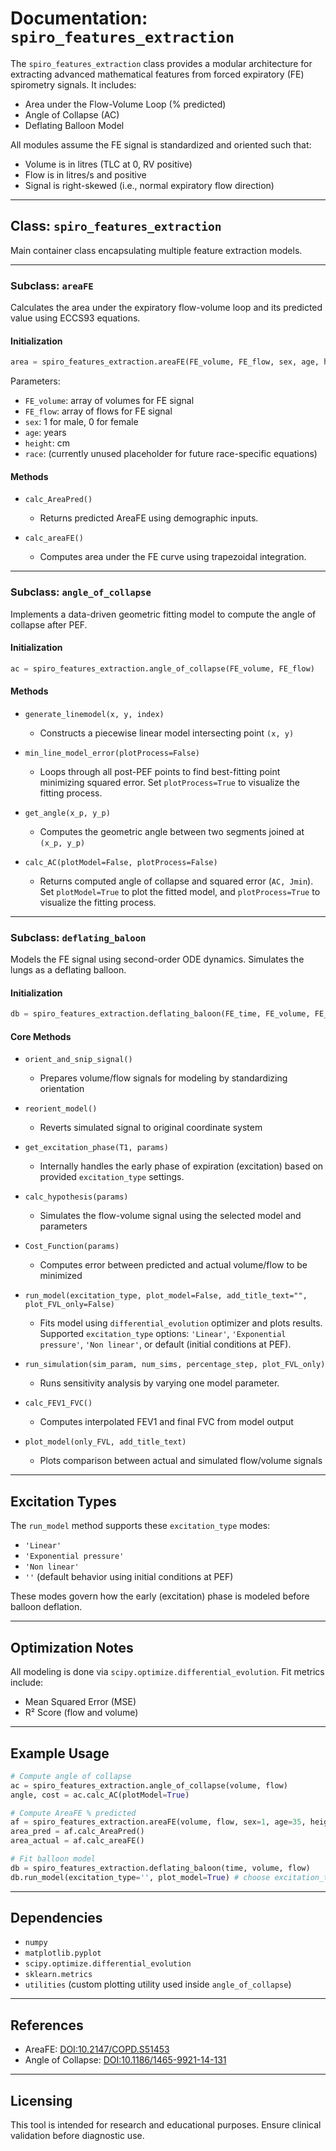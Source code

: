 # Documentation: `spiro_features_extraction`

The `spiro_features_extraction` class provides a modular architecture for extracting advanced mathematical features from forced expiratory (FE) spirometry signals. It includes:

* Area under the Flow-Volume Loop (% predicted)
* Angle of Collapse (AC)
* Deflating Balloon Model

All modules assume the FE signal is standardized and oriented such that:

* Volume is in litres (TLC at 0, RV positive)
* Flow is in litres/s and positive
* Signal is right-skewed (i.e., normal expiratory flow direction)

---

## Class: `spiro_features_extraction`

Main container class encapsulating multiple feature extraction models.

---

### Subclass: `areaFE`

Calculates the area under the expiratory flow-volume loop and its predicted value using ECCS93 equations.

#### Initialization

```python
area = spiro_features_extraction.areaFE(FE_volume, FE_flow, sex, age, height, race)
```

Parameters:
- `FE_volume`: array of volumes for FE signal
- `FE_flow`: array of flows for FE signal
- `sex`: 1 for male, 0 for female
- `age`: years
- `height`: cm
- `race`: (currently unused placeholder for future race-specific equations)

#### Methods

* `calc_AreaPred()`  
  * Returns predicted AreaFE using demographic inputs.

* `calc_areaFE()`  
  * Computes area under the FE curve using trapezoidal integration.

---

### Subclass: `angle_of_collapse`

Implements a data-driven geometric fitting model to compute the angle of collapse after PEF.

#### Initialization

```python
ac = spiro_features_extraction.angle_of_collapse(FE_volume, FE_flow)
```

#### Methods

* `generate_linemodel(x, y, index)`  
  * Constructs a piecewise linear model intersecting point `(x, y)`

* `min_line_model_error(plotProcess=False)`  
  * Loops through all post-PEF points to find best-fitting point minimizing squared error. Set `plotProcess=True` to visualize the fitting process.

* `get_angle(x_p, y_p)`  
  * Computes the geometric angle between two segments joined at `(x_p, y_p)`

* `calc_AC(plotModel=False, plotProcess=False)`  
  * Returns computed angle of collapse and squared error (`AC, Jmin`). Set `plotModel=True` to plot the fitted model, and `plotProcess=True` to visualize the fitting process.

---

### Subclass: `deflating_baloon`

Models the FE signal using second-order ODE dynamics. Simulates the lungs as a deflating balloon.

#### Initialization

```python
db = spiro_features_extraction.deflating_baloon(FE_time, FE_volume, FE_flow)
```

#### Core Methods

* `orient_and_snip_signal()`  
  * Prepares volume/flow signals for modeling by standardizing orientation

* `reorient_model()`  
  * Reverts simulated signal to original coordinate system

* `get_excitation_phase(T1, params)`  
  * Internally handles the early phase of expiration (excitation) based on provided `excitation_type` settings.

* `calc_hypothesis(params)`  
  * Simulates the flow-volume signal using the selected model and parameters

* `Cost_Function(params)`  
  * Computes error between predicted and actual volume/flow to be minimized

* `run_model(excitation_type, plot_model=False, add_title_text="", plot_FVL_only=False)`  
  * Fits model using `differential_evolution` optimizer and plots results. Supported `excitation_type` options: `'Linear'`, `'Exponential pressure'`, `'Non linear'`, or default (initial conditions at PEF).

* `run_simulation(sim_param, num_sims, percentage_step, plot_FVL_only)`  
  * Runs sensitivity analysis by varying one model parameter.

* `calc_FEV1_FVC()`  
  * Computes interpolated FEV1 and final FVC from model output

* `plot_model(only_FVL, add_title_text)`  
  * Plots comparison between actual and simulated flow/volume signals

---

## Excitation Types

The `run_model` method supports these `excitation_type` modes:

- `'Linear'`
- `'Exponential pressure'`
- `'Non linear'`
- `''` (default behavior using initial conditions at PEF)

These modes govern how the early (excitation) phase is modeled before balloon deflation.

---

## Optimization Notes

All modeling is done via `scipy.optimize.differential_evolution`. Fit metrics include:

* Mean Squared Error (MSE)
* R² Score (flow and volume)

---

## Example Usage

```python
# Compute angle of collapse
ac = spiro_features_extraction.angle_of_collapse(volume, flow)
angle, cost = ac.calc_AC(plotModel=True)

# Compute AreaFE % predicted
af = spiro_features_extraction.areaFE(volume, flow, sex=1, age=35, height=170, race='Caucasian')
area_pred = af.calc_AreaPred()
area_actual = af.calc_areaFE()

# Fit balloon model
db = spiro_features_extraction.deflating_baloon(time, volume, flow)
db.run_model(excitation_type='', plot_model=True) # choose excitation_type as needed
```

---

## Dependencies

* `numpy`
* `matplotlib.pyplot`
* `scipy.optimize.differential_evolution`
* `sklearn.metrics`
* `utilities` (custom plotting utility used inside `angle_of_collapse`)

---

## References

* AreaFE: [DOI:10.2147/COPD.S51453](https://www.dovepress.com/area-under-the-forced-expiratory-flow-volume-loop-in-spirometry-indica-peer-reviewed-fulltext-article-COPD)
* Angle of Collapse: [DOI:10.1186/1465-9921-14-131](https://respiratory-research.biomedcentral.com/articles/10.1186/1465-9921-14-131)

---

## Licensing

This tool is intended for research and educational purposes. Ensure clinical validation before diagnostic use.
